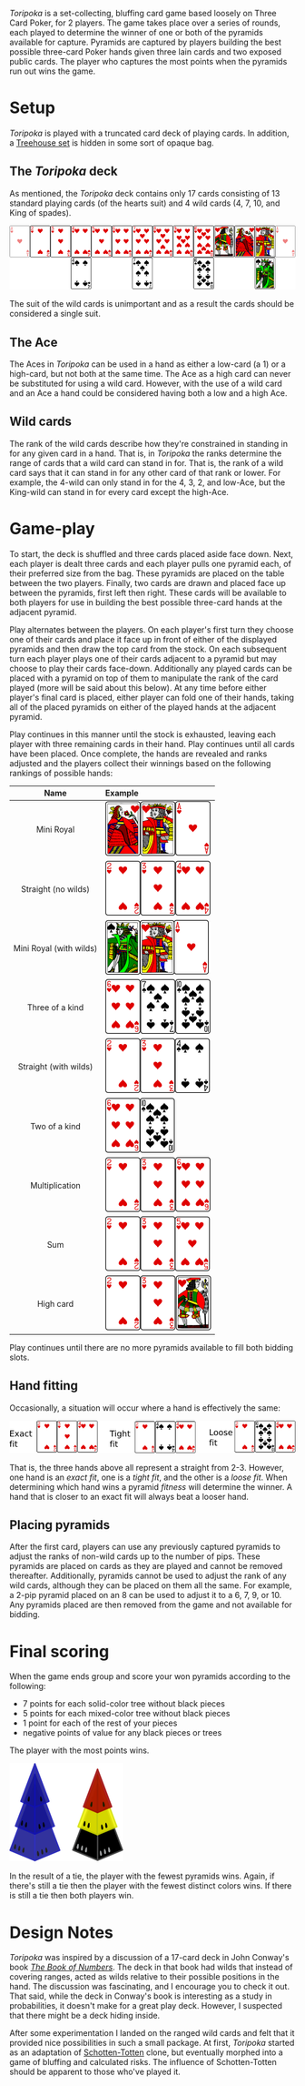 *Toripoka* is a set-collecting, bluffing card game based loosely on Three Card Poker, for 2 players.  The game takes place over a series of rounds, each played to determine the winner of one or both of the pyramids available for capture.  Pyramids are captured by players building the best possible three-card Poker hands given three lain cards and two exposed public cards.  The player who captures the most points when the pyramids run out wins the game.

Setup
=====

*Toripoka* is played with a truncated card deck of playing cards. In addition, a [Treehouse set](http://www.looneylabs.com/rules/treehouse) is hidden in some sort of opaque bag.

The *Toripoka* deck
-------------------

As mentioned, the *Toripoka* deck contains only 17 cards consisting of 13 standard playing cards (of the hearts suit) and 4 wild cards (4, 7, 10, and King of spades).

![the-deck](https://raw.githubusercontent.com/fogus/spiel/master/pyramidenspiel/toripoka/graphics/the-deck.png)

The suit of the wild cards is unimportant and as a result the cards should be considered a single suit. 

The Ace
-------

The Aces in *Toripoka* can be used in a hand as either a low-card (a 1) or a high-card, but not both at the same time.  The Ace as a high card can never be substituted for using a wild card.  However, with the use of a wild card and an Ace a hand could be considered having both a low and a high Ace.  

Wild cards
----------

The rank of the wild cards describe how they're constrained in standing in for any given card in a hand.  That is, in *Toripoka* the ranks determine the range of cards that a wild card can stand in for.  That is, the rank of a wild card says that it can stand in for any other card of that rank or lower.  For example, the 4-wild can only stand in for the 4, 3, 2, and low-Ace, but the King-wild can stand in for every card except the high-Ace.

Game-play
========

To start, the deck is shuffled and three cards placed aside face down.  Next, each player is dealt three cards and each player pulls one pyramid each, of their preferred size from the bag.  These pyramids are placed on the table between the two players.  Finally, two cards are drawn and placed face up between the pyramids, first left then right.  These cards will be available to both players for use in building the best possible three-card hands at the adjacent pyramid.

Play alternates between the players.  On each player's first turn they choose one of their cards and place it face up in front of either of the displayed pyramids and then draw the top card from the stock. On each subsequent turn each player plays one of their cards adjacent to a pyramid but may choose to play their cards face-down.  Additionally any played cards can be placed with a pyramid on top of them to manipulate the rank of the card played (more will be said about this below).  At any time before either player's final card is placed, either player can fold one of their hands, taking all of the placed pyramids on either of the played hands at the adjacent pyramid.

Play continues in this manner until the stock is exhausted, leaving each player with three remaining cards in their hand.  Play continues until all cards have been placed.  Once complete, the hands are revealed and ranks adjusted and the players collect their winnings based on the following rankings of possible hands:

Name | Example 
 :---: | :---
 Mini Royal | ![mini-royal](http://raw.githubusercontent.com/fogus/spiel/master/pyramidenspiel/toripoka/graphics/mini-royal-no-wilds.png)
 Straight (no wilds) | ![straight-nw](https://raw.githubusercontent.com/fogus/spiel/master/pyramidenspiel/toripoka/graphics/straight-no-wilds.png)
 Mini Royal (with wilds) | ![mini-royal-ww](https://raw.githubusercontent.com/fogus/spiel/master/pyramidenspiel/toripoka/graphics/mini-royal-with-wilds.png)
 Three of a kind | ![3oak](https://raw.githubusercontent.com/fogus/spiel/master/pyramidenspiel/toripoka/graphics/three-of-a-kind.png)
 Straight (with wilds) | ![straight-ww](https://raw.githubusercontent.com/fogus/spiel/master/pyramidenspiel/toripoka/graphics/straight-with-wilds.png)
 Two of a kind | ![2oak](https://raw.githubusercontent.com/fogus/spiel/master/pyramidenspiel/toripoka/graphics/two-of-a-kind.png)
 Multiplication | ![mult](https://raw.githubusercontent.com/fogus/spiel/master/pyramidenspiel/toripoka/graphics/multiplication.png)
 Sum | ![sum](https://raw.githubusercontent.com/fogus/spiel/master/pyramidenspiel/toripoka/graphics/addition.png)
 High card | ![mini-royal-ww](https://raw.githubusercontent.com/fogus/spiel/master/pyramidenspiel/toripoka/graphics/high-card.png)

Play continues until there are no more pyramids available to fill both bidding slots.

Hand fitting
------------

Occasionally, a situation will occur where a hand is effectively the same:

![fits](https://raw.githubusercontent.com/fogus/spiel/master/pyramidenspiel/toripoka/graphics/fits.png)

That is, the three hands above all represent a straight from 2-3.  However, one hand is an *exact fit*, one is a *tight fit*, and the other is a *loose fit*.  When determining which hand wins a pyramid *fitness* will determine the winner.  A hand that is closer to an exact fit will always beat a looser hand.


Placing pyramids
----------------

After the first card, players can use any previously captured pyramids to adjust the ranks of non-wild cards up to the number of pips.  These pyramids are placed on cards as they are played and cannot be removed thereafter.  Additionally, pyramids cannot be used to adjust the rank of any wild cards, although they can be placed on them all the same.  For example, a 2-pip pyramid placed on an 8 can be used to adjust it to a 6, 7, 9, or 10.  Any pyramids placed are then removed from the game and not available for bidding.

Final scoring
=============

When the game ends group and score your won pyramids according to the following:

 * 7 points for each solid-color tree without black pieces
 * 5 points for each mixed-color tree without black pieces
 * 1 point for each of the rest of your pieces
 * negative points of value for any black pieces or trees

The player with the most points wins.

![trees](https://raw.githubusercontent.com/fogus/spiel/master/pyramidenspiel/logistics/graphics/trees.png)

In the result of a tie, the player with the fewest pyramids wins.  Again, if there's still a tie then the player with the fewest distinct colors wins.  If there is still a tie then both players win.

Design Notes
============

*Toripoka* was inspired by a discussion of a 17-card deck in John Conway's book *[The Book of Numbers](http://www.amazon.com/Book-Numbers-John-H-Conway/dp/038797993X/ref=sr_1_1?s=books&ie=UTF8&qid=1414431447&sr=1-1&tag=fogus-20)*.  The deck in that book had wilds that instead of covering ranges, acted as wilds relative to their possible positions in the hand.  The discussion was fascinating, and I encourage you to check it out.  That said, while the deck in Conway's book is interesting as a study in probabilities, it doesn't make for a great play deck.  However, I suspected that there might be a deck hiding inside.

After some experimentation I landed on the ranged wild cards and felt that it provided nice possibilities in such a small package.  At first, *Toripoka* started as an adaptation of [Schotten-Totten](http://boardgamegeek.com/boardgame/372/schotten-totten) clone, but eventually morphed into a game of bluffing and calculated risks.  The influence of Schotten-Totten should be apparent to those who've played it.

